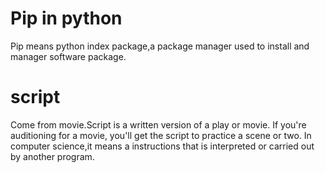 # Pip in python
Pip means python index package,a package manager used to install and manager software package.
# script
Come from movie.Script is a written version of a play or movie. If you're auditioning for a movie, you'll get the script to practice a scene or two.
In computer science,it means a instructions that is interpreted or carried out by another program.
